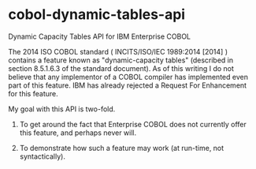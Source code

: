 # cobol-dynamic-tables-api
Dynamic Capacity Tables API for IBM Enterprise COBOL

The 2014 ISO COBOL standard ( INCITS/ISO/IEC 1989:2014 [2014] ) contains a feature known as "dynamic-capacity tables" (described in section 8.5.1.6.3 of the standard document).  As of this writing I do not believe that any implementor of a COBOL compiler has implemented even part of this feature.  IBM has already rejected a Request For Enhancement for this feature.

My goal with this API is two-fold.

1) To get around the fact that Enterprise COBOL does not currently offer this feature, and perhaps never will.

2) To demonstrate how such a feature may work (at run-time, not syntactically).
